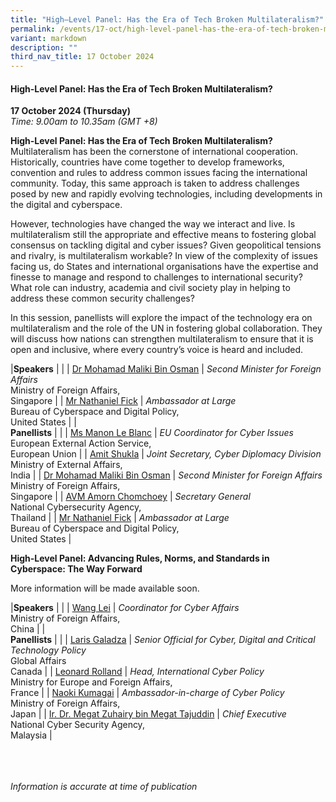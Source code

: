 ```yaml
---
title: "High–Level Panel: Has the Era of Tech Broken Multilateralism?"
permalink: /events/17-oct/high-level-panel-has-the-era-of-tech-broken-multilateralism/
variant: markdown
description: ""
third_nav_title: 17 October 2024
---
```

#### **High-Level Panel: Has the Era of Tech Broken Multilateralism?**

**17 October 2024 (Thursday)**  
*Time: 9.00am to 10.35am (GMT +8)*

**High-Level Panel: Has the Era of Tech Broken Multilateralism?**
Multilateralism has been the cornerstone of international cooperation. Historically, countries have come together to develop frameworks, convention and rules to address common issues facing the international community. Today, this same approach is taken to address challenges posed by new and rapidly evolving technologies, including developments in the digital and cyberspace. 

However, technologies have changed the way we interact and live. Is multilateralism still the appropriate and effective means to fostering global consensus on tackling digital and cyber issues? Given geopolitical tensions and rivalry, is multilateralism workable? In view of the complexity of issues facing us, do States and international organisations have the expertise and finesse to manage and respond to challenges to international security? What role can industry, academia and civil society play in helping to address these common security challenges? 

In this session, panellists will explore the impact of the technology era on multilateralism and the role of the UN in fostering global collaboration. They will discuss how nations can strengthen multilateralism to ensure that it is open and inclusive, where every country’s voice is heard and included. 

|**Speakers**          |                                                              |
| [Dr Mohamad Maliki Bin Osman](/speakers/dr-mohamad-maliki-bin-osman/)  | *Second Minister for Foreign Affairs* <br>Ministry of Foreign Affairs, <br>Singapore      |
| [Mr Nathaniel Fick](/speakers/mr-nathaniel-fick/)  | *Ambassador at Large* <br>Bureau of Cyberspace and Digital Policy, <br>United States      |
|<br>**Panellists**          |                                                              |
| [Ms Manon Le Blanc](/speakers/ms-manon-le-blanc/)  | *EU Coordinator for Cyber Issues* <br>European External Action Service, <br>European Union      |
| [Amit Shukla](/speakers/amit-shukla/)  | *Joint Secretary, Cyber Diplomacy Division* <br>Ministry of External Affairs, <br>India      |
| [Dr Mohamad Maliki Bin Osman](/speakers/dr-mohamad-maliki-bin-osman/)  | *Second Minister for Foreign Affairs* <br>Ministry of Foreign Affairs, <br>Singapore      |
| [AVM Amorn Chomchoey](/speakers/avm-amorn-chomchoey/)  | *Secretary General* <br>National Cybersecurity Agency, <br>Thailand      |
| [Mr Nathaniel Fick](/speakers/mr-nathaniel-fick/)  | *Ambassador at Large* <br>Bureau of Cyberspace and Digital Policy, <br>United States      |

**High-Level Panel: Advancing Rules, Norms, and Standards in Cyberspace: The Way Forward**

More information will be made available soon.

|**Speakers**          |                                                              |
| [Wang Lei](/speakers/wang-lei/)  | *Coordinator for Cyber Affairs* <br>Ministry of Foreign Affairs, <br>China      |
|<br>**Panellists**          |                                                              |
| [Laris Galadza](/speakers/laris-galadza/)  | *Senior Official for Cyber, Digital and Critical Technology Policy* <br>Global Affairs <br>Canada      |
| [Leonard Rolland](/speakers/leonard-rolland/)  | *Head, International Cyber Policy* <br>Ministry for Europe and Foreign Affairs, <br>France      |
| [Naoki Kumagai](/speakers/naoki-kumagai/)  | *Ambassador-in-charge of Cyber Policy* <br>Ministry of Foreign Affairs, <br>Japan      |
| [Ir. Dr. Megat Zuhairy bin Megat Tajuddin](/speakers/ir-dr-megat-zuhairy-bin-megat-tajuddin/)  | *Chief Executive* <br>National Cyber Security Agency, <br>Malaysia      |

<br><br><br>
*Information is accurate at time of publication*